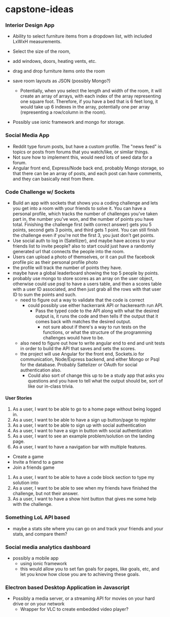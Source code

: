 # capstone-ideas

### Interior Design App

- Ability to select furniture items from a dropdown list, with included LxWxH measurements.
- Select the size of the room,
- add windows, doors, heating vents, etc.
- drag and drop furniture items onto the room
- save room layouts as JSON (possibly Mongo?)

  - Potentially, when you select the length and width of the room, it will create an array of arrays, with each index of the array representing one square foot.  Therefore, if you have a bed that is 6 feet long, it would take up 6 indexes in the array, potentially one per array (representing a row/column in the room).
- Possibly use ionic framework and mongo for storage.


### Social Media App

- Reddit type forum posts, but have a custom profile.  The "news feed" is topics or posts from forums that you watch/like, or similar things.
- Not sure how to implement this, would need lots of seed data for a forum.
- Angular front end, Express/Node back end, probably Mongo storage, so that there can be an array of posts, and each post can have comments, and they can basically nest from there.


### Code Challenge w/ Sockets

- Build an app with sockets that shows you a coding challenge and lets you get into a room with your friends to solve it.  You can have a personal profile, which tracks the number of challenges you've taken part in, the number you've won, and the number of points you have total.  Finishing the challenge first (with correct answer) gets you 5 points, second gets 3 points, and third gets 1 point.  You can still finish the challenge even if you're not the first 3, you just don't get points.
- Use social auth to log in (Satellizer), and maybe have access to your friends list to invite people?  also to start could just have a randomly generated url that connects the people into the room.
- Users can upload a photo of themselves, or it can pull the facebook profile pic as their personal profile photo
- the profile will track the number of points they have.
- maybe have a global leaderboard showing the top 5 people by points.
- probably use mongo to store scores as an array on the user object, otherwise could use psql to have a users table, and then a scores table with a user ID associated, and then just grab all the rows with that user ID to sum the points and such.
  - need to figure out a way to validate that the code is correct
    - could possibly use either hackerrank API or hackerearth run API.
      - Pass the typed code to the API along with what the desired output is, it runs the code and then tells if the output that it comes back with matches the desired output.
        - not sure about if there's a way to run tests on the functions, or what the structure of the programming challenges would have to be.
  - also need to figure out how to write angular end to end and unit tests in order to build the API that saves and sets the scores.
  - the project will use Angular for the front end, Sockets.io for communication, Node/Express backend, and either Mongo or Psql for the database.  Probably Sattelizer or OAuth for social authentication also.
    - Could also sort of change this up to be a study app that asks you questions and you have to tell what the output should be, sort of like our in-class trivia.

#### User Stories
1. As a user, I want to be able to go to a home page without being logged in.
1. As a user, I want to be able to have a sign up button/page to register
1. As a user, I want to be able to sign up with social authentication
1. As a user, I want to have a sign in button with social authentication
1. As a user, I want to see an example problem/solution on the landing page.
1. As a user, I want to have a navigation bar with multiple features.
  - Create a game
  - Invite a friend to a game
  - Join a friends game
1. As a user, I want to be able to have a code block section to type my solution into
1. As a user, I want to be able to see when my friends have finished the challenge, but not their answer.
1. As a user, I want to have a show hint button that gives me some help with the challenge.


### Something LoL API based

- maybe a stats site where you can go on and track your friends and your stats, and compare them?


### Social media analytics dashboard

- possibly a mobile app
  - using ionic framework
  - this would allow you to set fan goals for pages, like goals, etc, and let you know how close you are to achieving these goals.


### Electron based Desktop Application in Javascript

- Possibly a media server, or a streaming API for movies on your hard drive or on your network
  - Wrapper for VLC to create embedded video player?
